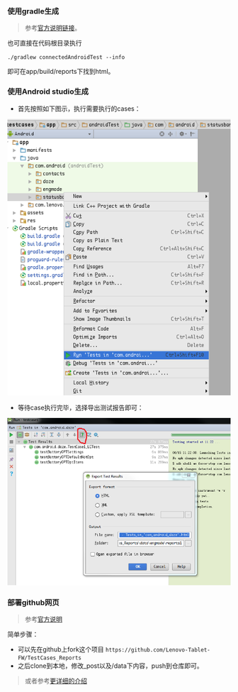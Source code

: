 ### 使用gradle生成

> 参考[官方说明链接](http://tools.android.com/tech-docs/new-build-system/user-guide#TOC-Test-reports)。

也可直接在代码根目录执行
```
./gradlew connectedAndroidTest --info
```
即可在app/build/reports下找到html。

### 使用Android studio生成

* 首先按照如下图示，执行需要执行的cases：

![](images/1.png)

* 等待case执行完毕，选择导出测试报告即可：

![](images/2.png)

### 部署github网页

> 参考[官方说明](https://pages.github.com/)

简单步骤：
* 可以先在github上fork这个项目 ```https://github.com/Lenovo-Tablet-FW/TestCases_Reports```
* 之后clone到本地，修改_post以及/data下内容，push到仓库即可。

> 或者参考[更详细的介绍](https://segmentfault.com/a/1190000000406019)
